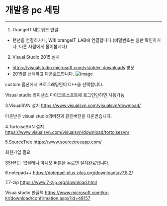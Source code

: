 # 개발용 pc 세팅
-----------------

1. OrangeIT 네트워크 연결
  - 랜선을 연결하거나, Wifi orangeIT_LAB에 연결합니다.(비밀번호는 칠판 확인하거나, 다른 사람에게 물어봅시다)
2. Visual Studio 2015 설치
  - https://visualstudio.microsoft.com/vs/older-downloads 방문
  - 2015를 선택하고 다운로드합니다.
  ![image](https://user-images.githubusercontent.com/59942506/72493177-578d0980-3863-11ea-8b10-43b3ad8e1f5b.png)
  
 custom 옵션에서 프로그래밍언어 C++을 선택합니다.  

Visual studio 라이센스
마이크로소프트에 로그인만하면 사용가능

3.VisualSVN 설치
https://www.visualsvn.com/visualsvn/download/

다운받은 visual studio의버전과 같은버전을 다운받습니다.

4.TortoiseSVN 설치
https://www.visualsvn.com/visualsvn/download/tortoisesvn/

5.SourceTree
https://www.sourcetreeapp.com/

회원가입 필요

SSH키는 없을테니 아니오 버튼을 누르면 설치완료입니다.

6.notepad++
https://notepad-plus-plus.org/downloads/v7.8.2/

7.7-zip
https://www.7-zip.org/download.html

Visua studio 한글팩
https://www.microsoft.com/ko-kr/download/confirmation.aspx?id=48157
